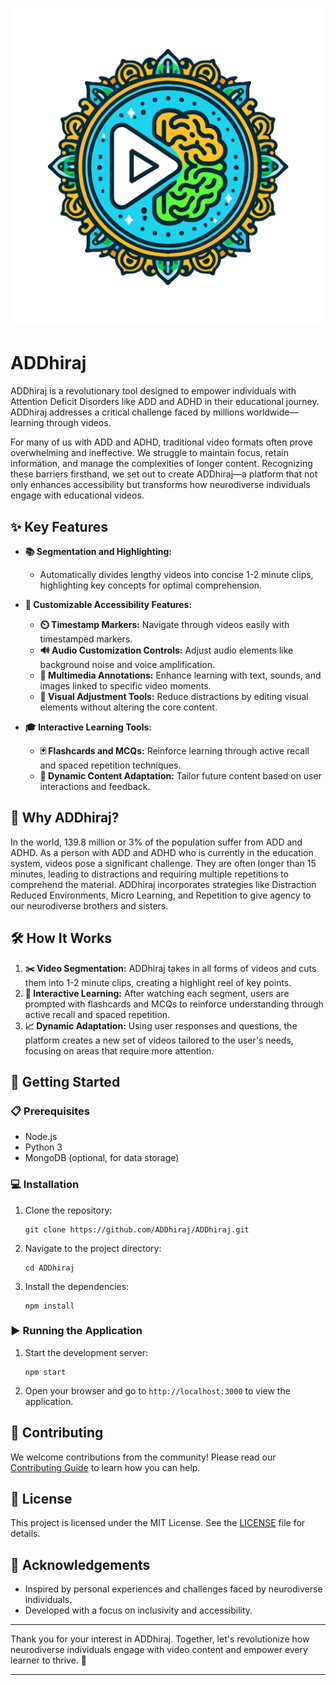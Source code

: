 # ![ADDhiraj Logo](logo.png)
#  ADDhiraj

ADDhiraj is a revolutionary tool designed to empower individuals with Attention Deficit Disorders like ADD and ADHD in their educational journey. ADDhiraj addresses a critical challenge faced by millions worldwide—learning through videos.

For many of us with ADD and ADHD, traditional video formats often prove overwhelming and ineffective. We struggle to maintain focus, retain information, and manage the complexities of longer content. Recognizing these barriers firsthand, we set out to create ADDhiraj—a platform that not only enhances accessibility but transforms how neurodiverse individuals engage with educational videos.

## ✨ Key Features

- **📚 Segmentation and Highlighting:**
  - Automatically divides lengthy videos into concise 1-2 minute clips, highlighting key concepts for optimal comprehension.
  
- **🔧 Customizable Accessibility Features:**
  - **⏲️ Timestamp Markers:** Navigate through videos easily with timestamped markers.
  - **🔊 Audio Customization Controls:** Adjust audio elements like background noise and voice amplification.
  - **📝 Multimedia Annotations:** Enhance learning with text, sounds, and images linked to specific video moments.
  - **🎨 Visual Adjustment Tools:** Reduce distractions by editing visual elements without altering the core content.

- **🎓 Interactive Learning Tools:**
  - **🃏 Flashcards and MCQs:** Reinforce learning through active recall and spaced repetition techniques.
  - **🔄 Dynamic Content Adaptation:** Tailor future content based on user interactions and feedback.

## 🌟 Why ADDhiraj?

In the world, 139.8 million or 3% of the population suffer from ADD and ADHD. As a person with ADD and ADHD who is currently in the education system, videos pose a significant challenge. They are often longer than 15 minutes, leading to distractions and requiring multiple repetitions to comprehend the material. ADDhiraj incorporates strategies like Distraction Reduced Environments, Micro Learning, and Repetition to give agency to our neurodiverse brothers and sisters.

## 🛠️ How It Works

1. **✂️ Video Segmentation:** ADDhiraj takes in all forms of videos and cuts them into 1-2 minute clips, creating a highlight reel of key points.
2. **🧠 Interactive Learning:** After watching each segment, users are prompted with flashcards and MCQs to reinforce understanding through active recall and spaced repetition.
3. **📈 Dynamic Adaptation:** Using user responses and questions, the platform creates a new set of videos tailored to the user's needs, focusing on areas that require more attention.

## 🚀 Getting Started

### 📋 Prerequisites

- Node.js
- Python 3
- MongoDB (optional, for data storage)

### 💻 Installation

1. Clone the repository:
   ```
   git clone https://github.com/ADDhiraj/ADDhiraj.git
   ```
2. Navigate to the project directory:
   ```
   cd ADDhiraj
   ```
3. Install the dependencies:
   ```
   npm install
   ```

### ▶️ Running the Application

1. Start the development server:
   ```
   npm start
   ```
2. Open your browser and go to `http://localhost:3000` to view the application.

## 🤝 Contributing

We welcome contributions from the community! Please read our [Contributing Guide](CONTRIBUTING.md) to learn how you can help.

## 📜 License

This project is licensed under the MIT License. See the [LICENSE](LICENSE) file for details.

## 💬 Acknowledgements

- Inspired by personal experiences and challenges faced by neurodiverse individuals.
- Developed with a focus on inclusivity and accessibility.

---

Thank you for your interest in ADDhiraj. Together, let's revolutionize how neurodiverse individuals engage with video content and empower every learner to thrive. 🌟

---

